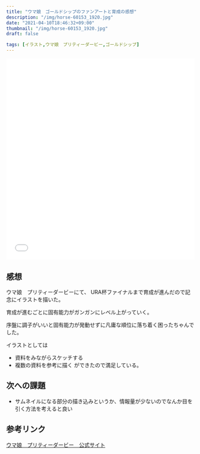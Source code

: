 ```yaml
---
title: "ウマ娘　ゴールドシップのファンアートと育成の感想"
description: "/img/horse-60153_1920.jpg"
date: "2021-04-10T18:46:32+09:00"
thumbnail: "/img/horse-60153_1920.jpg"
draft: false

tags: [イラスト,ウマ娘　プリティーダービー,ゴールドシップ]
---
```

<div style="max-width: 722px;"><div style="left: 0; width: 100%; height: 0; position: relative; padding-bottom: 106.9767%;"><iframe src="//cdn.iframe.ly/api/iframe?url=https%3A%2F%2Fwww.pixiv.net%2Fartworks%2F89036390&amp;key=a821177d432254580d038725ee2ff7a1" style="border: 0; top: 0; left: 0; width: 100%; height: 100%; position: absolute;" allowfullscreen></iframe></div></div>

## 感想
ウマ娘　プリティーダービーにて、
URA杯ファイナルまで育成が進んだので記念にイラストを描いた。

育成が進むごとに固有能力がガンガンにレベル上がっていく。

序盤に調子がいいと固有能力が発動せずに凡庸な順位に落ち着く困ったちゃんでした。


イラストとしては
- 資料をみながらスケッチする
- 複数の資料を参考に描く
ができたので満足している。

## 次への課題
- サムネイルになる部分の描き込みというか、情報量が少ないのでなんか目を引く方法を考えると良い

## 参考リンク
[ウマ娘　プリティーダービー　公式サイト](https://umamusume.jp)